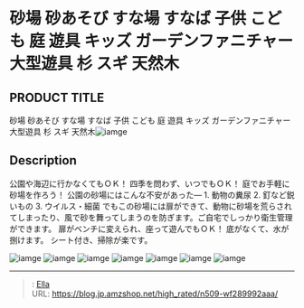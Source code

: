 # 砂場 砂あそび すな場 すなば 子供 こども 庭 遊具 キッズ ガーデンファニチャー 大型遊具 杉 スギ 天然木


## PRODUCT TITLE 

砂場 砂あそび すな場 すなば 子供 こども 庭 遊具 キッズ ガーデンファニチャー 大型遊具 杉 スギ 天然木![iamge](https://b2bfiles1.gigab2b.cn/image/wkseller/305/20220419_1693613ec2f1eb182e1cd2a96164922d.jpg)

## Description

公園や海辺に行かなくてもＯＫ！ 四季を問わず、いつでもＯＫ！ 庭でお手軽に砂場を作ろう！
公園の砂場にはこんな不安があった― 1. 動物の糞尿 2. 釘など鋭いもの 3. ウイルス・細菌 でもこの砂場には扉ができて、動物に砂場を荒らされてしまったり、風で砂を舞ってしまうのを防ぎます。ご自宅でしっかり衛生管理ができます。
扉がベンチに変えられ、座って遊んでもＯＫ！
底がなくて、水が捌けます。
シート付き、掃除が楽です。





![iamge](https://b2bfiles1.gigab2b.cn/image/wkseller/305/20220419_6b37423925480cba7d7ff81fc45b2e31.jpg)
![iamge](https://b2bfiles1.gigab2b.cn/image/wkseller/305/20220418_7c45acc51f946db2a21aeddd0a3082fe.jpg)
![iamge](https://b2bfiles1.gigab2b.cn/image/wkseller/305/20220418_bc5db2b7666d07f6c259095ce33ba3c1.jpg)
![iamge](https://b2bfiles1.gigab2b.cn/image/wkseller/305/20220418_d06cc0cc532b630777316fd79adf1adf.jpg)
![iamge](https://b2bfiles1.gigab2b.cn/image/wkseller/305/20220418_8bfd2e8bb318782076202c7c87fdbb34.jpg)
![iamge](https://b2bfiles1.gigab2b.cn/image/wkseller/305/20220418_06729b1030556411bf9495c13558abee.jpg)
![iamge](https://b2bfiles1.gigab2b.cn/image/wkseller/305/20220418_7c098642e018581e8976b5553adb5604.jpg)


---

> : [Ella](https://blog.jp.amzshop.net/)  
> URL: https://blog.jp.amzshop.net/high_rated/n509-wf289992aaa/  

